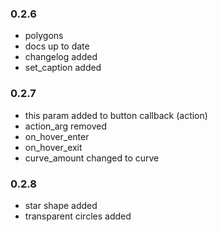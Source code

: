 

### 0.2.6

- polygons
- docs up to date
- changelog added
- set_caption added

### 0.2.7

- this param added to button callback (action)
- action_arg removed
- on_hover_enter 
- on_hover_exit 
- curve_amount changed to curve


### 0.2.8

- star shape added
- transparent circles added
